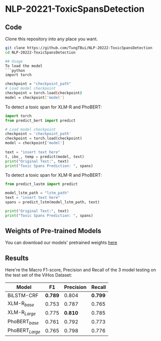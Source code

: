 # NLP-20221-ToxicSpansDetection

## Code
Clone this repository into any place you want.

```bash
git clone https://github.com/TungTBui/NLP-20222-ToxicSpansDetection
cd NLP-20222-ToxicSpansDetection

## Usage
To load the model
```python
import torch

checkpoint = "checkpoint_path"
# Load model checkpoint 
checkpoint = torch.load(checkpoint)
model = checkpoint['model']
```
To detect a toxic span for XLM-R and PhoBERT:
```python
import torch
from predict_bert import predict

# Load model checkpoint
checkpoint = 'checkpoint_path'
checkpoint = torch.load(checkpoint)
model = checkpoint['model']
  
text = "insert text here"
t, ibo_, temp = predict(model, text)
print("Original Text:", text)
print("Toxic Spans Prediction: ", spans)
```

To detect a toxic span for XLM-R and PhoBERT:
```python
from predict_lastm import predict

model_lstm_path = "lstm_path"
text = "insert text here"
spans = predict_lstm(model_lstm_path, text)

print("Original Text:", text)
print("Toxic Spans Prediction: ", spans)
```

## Weights of Pre-trained Models

You can download our models' pretrained weights [here](https://drive.google.com/drive/folders/1SjBnE290JYPUm-5q0faEYUgF19rJvSgu?usp=sharing)

## Results

Here're the Macro F1-score, Precision and Recall of the 3 model testing on the test set of the ViHos Dataset:

| **Model**        | **F1** | **Precision** | **Recall** |
|----------------- |------- |-------------- |---------- |
| BiLSTM-CRF       | **0.789** | 0.804 | **0.799** |
| XLM-R$_{base}$   | 0.753 | 0.787 | 0.765 |
| XLM-R$_{Large}$  | 0.775 | **0.810** | 0.785 |
| PhoBERT$_{base}$ | 0.761 | 0.792 | 0.773 |
| PhoBERT$_{Large}$| 0.765 | 0.798 | 0.776 |




